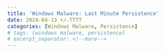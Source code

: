 ```yaml
---
title: 'Windows Malware: Last Minute Persistence'
date: 2024-04-13 +/-TTTT
categories: [Windows Malware, Persistence]
# tags: [windows malware, persistence]
# excerpt_separator: <!--more-->
---
```

